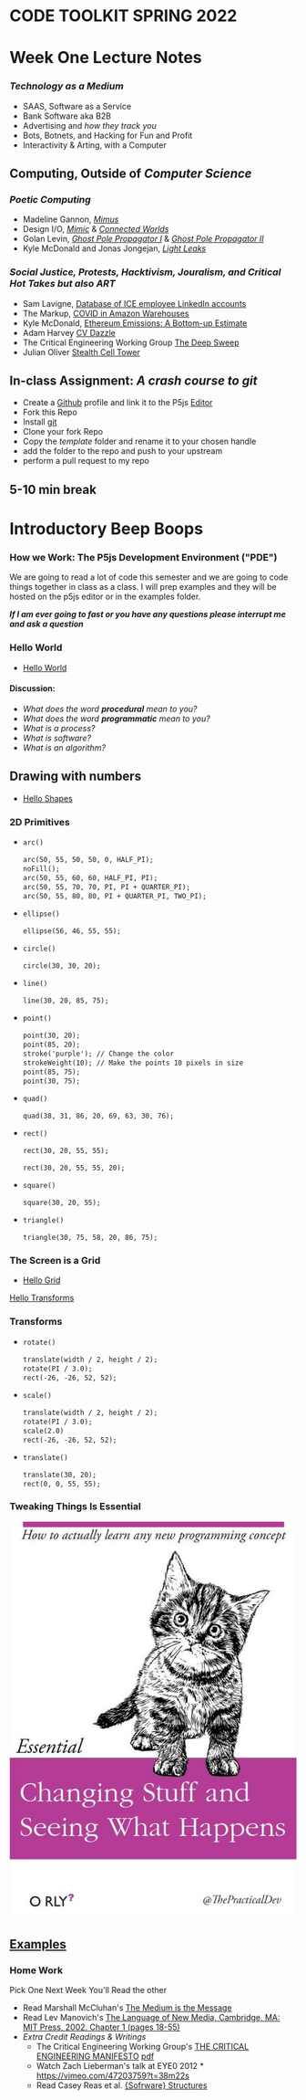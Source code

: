 # __CODE TOOLKIT SPRING 2022__
# Week One Lecture Notes
### ___Technology as a Medium___
- SAAS, Software as a Service
- Bank Software aka B2B
- Advertising and _how they track you_ 
- Bots, Botnets, and Hacking for Fun and Profit
- Interactivity & Arting, with a Computer
## Computing, Outside of ___Computer Science___
### _Poetic Computing_
* Madeline Gannon, [*Mimus*](https://atonaton.com/mimus/)
* Design I/O, [*Mimic*](https://www.design-io.com/projects/mimic) & [*Connected Worlds*](https://www.design-io.com/projects/connectedworlds)
* Golan Levin, [*Ghost Pole Propagator I*](http://flong.com/archive/projects/gpp/index.html) & [*Ghost Pole Propagator II*](http://flong.com/archive/projects/gpp-ii/index.html)
* Kyle McDonald and Jonas Jongejan, [*Light Leaks*](https://vimeo.com/66167082)
### _Social Justice, Protests, Hacktivism, Jouralism, and Critical Hot Takes_ ___but also ART___
* Sam Lavigne, [Database of ICE employee LinkedIn accounts](https://www.theverge.com/2018/6/19/17480912/github-ice-linkedin-scraping-employees)
* The Markup, [COVID in Amazon Warehouses](https://github.com/the-markup/investigation-amazon-covid)
* Kyle McDonald, [Ethereum Emissions: A Bottom-up Estimate](https://kylemcdonald.github.io/ethereum-emissions/)
* Adam Harvey [CV Dazzle](https://cvdazzle.com)  
* The Critical Engineering Working Group [The Deep Sweep](https://criticalengineering.org/projects/deep-sweep/)
* Julian Oliver [Stealth Cell Tower](https://julianoliver.com/output/stealth-cell-tower.html)
## In-class Assignment: ___A crash course to git___
- Create a [Github](https://github.com) profile and link it to the P5js [Editor](https://editor.p5js.org) 
- Fork this Repo
- Install [git](https://git-scm.com)
- Clone your fork Repo
- Copy the _template_ folder and rename it to your chosen handle  
- add the folder to the repo and push to your upstream 
- perform a pull request to my repo
## __5-10 min break__
# Introductory Beep Boops 
### How we Work: The P5js Development Environment ("PDE")
We are going to read a lot of code this semester and we are going to code things together in class as a class.  I will prep examples and they will be hosted on the p5js editor or in the examples folder. 

___If I am ever going to fast or you have any questions please interrupt me and ask a question___
### Hello World
- [Hello World](https://editor.p5js.org/danzeeeman/sketches/yyrHi9CAJ)
#### __Discussion__: 
- _What does the word ___procedural___ mean to you?_
- _What does the word ___programmatic___ mean to you?_
- _What is a process?_
- _What is software?_
- _What is an algorithm?_
## Drawing with numbers
- [Hello Shapes](https://editor.p5js.org/danzeeeman/sketches/l21Ut52K6)
### 2D Primitives

- ```arc()```
    ```
    arc(50, 55, 50, 50, 0, HALF_PI);
    noFill();
    arc(50, 55, 60, 60, HALF_PI, PI);
    arc(50, 55, 70, 70, PI, PI + QUARTER_PI);
    arc(50, 55, 80, 80, PI + QUARTER_PI, TWO_PI);
    ```
- ```ellipse()```
    ```
    ellipse(56, 46, 55, 55);
    ```
- ```circle()```
    ```
    circle(30, 30, 20);
    ```
- ```line()```
    ```
    line(30, 20, 85, 75);
    ```
- ```point()```
    ```
    point(30, 20);
    point(85, 20);
    stroke('purple'); // Change the color
    strokeWeight(10); // Make the points 10 pixels in size
    point(85, 75);
    point(30, 75);
    ```
- ```quad()```
    ```
    quad(38, 31, 86, 20, 69, 63, 30, 76);
    ```
- ```rect()```
    ```
    rect(30, 20, 55, 55);
    ```
    ```
    rect(30, 20, 55, 55, 20);
    ```
- ```square()```
    ```
    square(30, 20, 55);
    ```
- ```triangle()```
    ```
    triangle(30, 75, 58, 20, 86, 75);
    ```
### The Screen is a Grid
- [Hello Grid](https://editor.p5js.org/danzeeeman/sketches/aiCnAxqRZ)

[Hello Transforms]()
### Transforms
- ```rotate()```
  ```
  translate(width / 2, height / 2);
  rotate(PI / 3.0);
  rect(-26, -26, 52, 52);
  ```
- ```scale()```  
  ```
  translate(width / 2, height / 2);
  rotate(PI / 3.0);
  scale(2.0)
  rect(-26, -26, 52, 52);
  ```
- ```translate()```
  ```
  translate(30, 20);
  rect(0, 0, 55, 55);
  ```  
### Tweaking Things Is Essential 
![tweaking](images/changing-stuff.jpeg)
## [Examples](https://p5js.org/examples/)

### Home Work
Pick One Next Week You'll Read the other
* Read Marshall McCluhan's [The Medium is the Message](pdfs/mcluhan.mediummessage.pdf)
* Read Lev Manovich's [The Language of New Media, Cambridge, MA: MIT Press, 2002. Chapter 1 (pages 18-55)](https://dss-edit.com/plu/Manovich-Lev_The_Language_of_the_New_Media.pdf)
* _Extra Credit Readings & Writings_ 
  * The Critical Engineering Working Group's [THE CRITICAL ENGINEERING MANIFESTO](https://criticalengineering.org) [pdf](https://criticalengineering.org/ce.pdf)
  * Watch Zach Lieberman's talk at EYE0 2012 * https://vimeo.com/47203759?t=38m22s
  * Read Casey Reas et al. [{Sofrware} Structures](https://artport.whitney.org/commissions/softwarestructures/text.html#structure)

